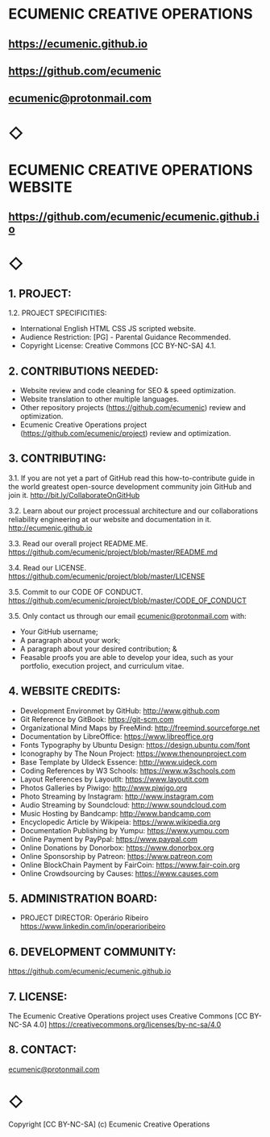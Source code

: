 # ECUMENIC CREATIVE OPERATIONS
## https://ecumenic.github.io
## https://github.com/ecumenic
## ecumenic@protonmail.com

# ◇

# ECUMENIC CREATIVE OPERATIONS WEBSITE
## https://github.com/ecumenic/ecumenic.github.io

# ◇

## 1. PROJECT: 
 
1.2. PROJECT SPECIFICITIES:
- International English HTML CSS JS scripted website.
- Audience Restriction: [PG] - Parental Guidance Recommended.
- Copyright License: Creative Commons [CC BY-NC-SA] 4.1.

## 2. CONTRIBUTIONS NEEDED:
- Website review and code cleaning for SEO & speed optimization.
- Website translation to other multiple languages.
- Other repository projects (https://github.com/ecumenic) review and optimization.
- Ecumenic Creative Operations project (https://github.com/ecumenic/project) review and optimization.

## 3. CONTRIBUTING:

3.1. If you are not yet a part of GitHub read this how-to-contribute guide in the world greatest open-source development community join GitHub and join it.
http://bit.ly/CollaborateOnGitHub

3.2. Learn about our project processual architecture and our collaborations reliability engineering at our website and documentation in it.
http://ecumenic.github.io

3.3. Read our overall project README.ME.
https://github.com/ecumenic/project/blob/master/README.md

3.4. Read our LICENSE.
https://github.com/ecumenic/project/blob/master/LICENSE

3.5. Commit to our CODE OF CONDUCT.
https://github.com/ecumenic/project/blob/master/CODE_OF_CONDUCT

3.5. Only contact us through our email ecumenic@protonmail.com with:
- Your GitHub username;
- A paragraph about your work;
- A paragraph about your desired contribution; &
- Feasable proofs you are able to develop your idea, such as your portfolio, execution project, and curriculum vitae. 

## 4. WEBSITE CREDITS:
- Development Environmet by GitHub: http://www.github.com
- Git Reference by GitBook: https://git-scm.com
- Organizational Mind Maps by FreeMind: http://freemind.sourceforge.net
- Documentation by LibreOffice: https://www.libreoffice.org
- Fonts Typography by Ubuntu Design: https://design.ubuntu.com/font
- Iconography by The Noun Project: https://www.thenounproject.com
- Base Template by UIdeck Essence: http://www.uideck.com
- Coding References by W3 Schools: https://www.w3schools.com
- Layout References by LayoutIt: https://www.layoutit.com
- Photos Galleries by Piwigo: http://www.piwigo.org
- Photo Streaming by Instagram: http://www.instagram.com
- Audio Streaming by Soundcloud: http://www.soundcloud.com
- Music Hosting by Bandcamp: http://www.bandcamp.com
- Encyclopedic Article by Wikipeia: https://www.wikipedia.org
- Documentation Publishing by Yumpu: https://www.yumpu.com
- Online Payment by PayPpal: https://www.paypal.com
- Online Donations by Donorbox: https://www.donorbox.org
- Online Sponsorship by Patreon: https://www.patreon.com
- Online BlockChain Payment by FairCoin: https://www.fair-coin.org
- Online Crowdsourcing by Causes: https://www.causes.com

## 5. ADMINISTRATION BOARD:

- PROJECT DIRECTOR: Operário Ribeiro
https://www.linkedin.com/in/operarioribeiro

## 6. DEVELOPMENT COMMUNITY:
https://github.com/ecumenic/ecumenic.github.io

## 7. LICENSE:
The Ecumenic Creative Operations project uses Creative Commons [CC BY-NC-SA 4.0] https://creativecommons.org/licenses/by-nc-sa/4.0

## 8. CONTACT:
ecumenic@protonmail.com

# ◇

Copyright [CC BY-NC-SA] (c) Ecumenic Creative Operations 

